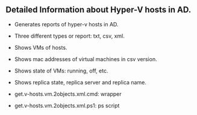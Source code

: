 ﻿## Detailed Information about Hyper-V hosts in AD.
 - Generates reports of hyper-v hosts in AD. 
 - Three different types or report: txt, csv, xml.
 - Shows VMs of hosts.
 - Shows mac addresses of virtual machines in csv version.
 - Shows state of VMs: running, off, etc.
 - Shows replica state, replica server and replica name.

 - get.v-hosts.vm.2objects.xml.cmd: wrapper
 - get.v-hosts.vm.2objects.xml.ps1: ps script